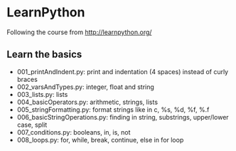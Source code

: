 # LearnPython
Following the course from http://learnpython.org/
## Learn the basics
* 001_printAndIndent.py: print and indentation (4 spaces) instead of curly braces
* 002_varsAndTypes.py: integer, float and string
* 003_lists.py: lists
* 004_basicOperators.py: arithmetic, strings, lists
* 005_stringFormatting.py: format strings like in c, %s, %d, %f, %.<number of digits>f
* 006_basicStringOperations.py: finding in string, substrings, upper/lower case, split
* 007_conditions.py: booleans, in, is, not
* 008_loops.py: for, while, break, continue, else in for loop

